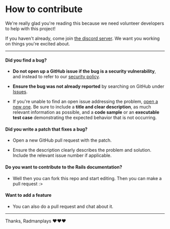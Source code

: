 # How to contribute

We're really glad you're reading this because we need volunteer developers to help with this project!

If you haven't already, come join [the discord server](https://discord.gg/QM48TjWPUf). We want you working on things you're excited about.
______________________________________________________________________________________________
#### **Did you find a bug?**

* **Do not open up a GitHub issue if the bug is a security vulnerability**, and instead to refer to our [security policy](https://github.com/online-mc/online-mc.github.io/security).

* **Ensure the bug was not already reported** by searching on GitHub under [Issues](https://github.com/online-mc/online-mc.github.io/issues).

* If you're unable to find an open issue addressing the problem, [open a new one](https://github.com/online-mc/online-mc.github.io/issues/new/choose). Be sure to include a **title and clear description**, as much relevant information as possible, and a **code sample** or an **executable test case** demonstrating the expected behavior that is not occurring.

#### **Did you write a patch that fixes a bug?**

* Open a new GitHub pull request with the patch.

* Ensure the description clearly describes the problem and solution. Include the relevant issue number if applicable.

#### **Do you want to contribute to the Rails documentation?**
* Well then you can fork this repo and start editing. Then you can make a pull request :>

#### **Want to add a feature**
* You can also do a pull request and chat about it.

____________________________________________________________________________________________
  
Thanks,
Radmanplays ♥️♥️♥️
